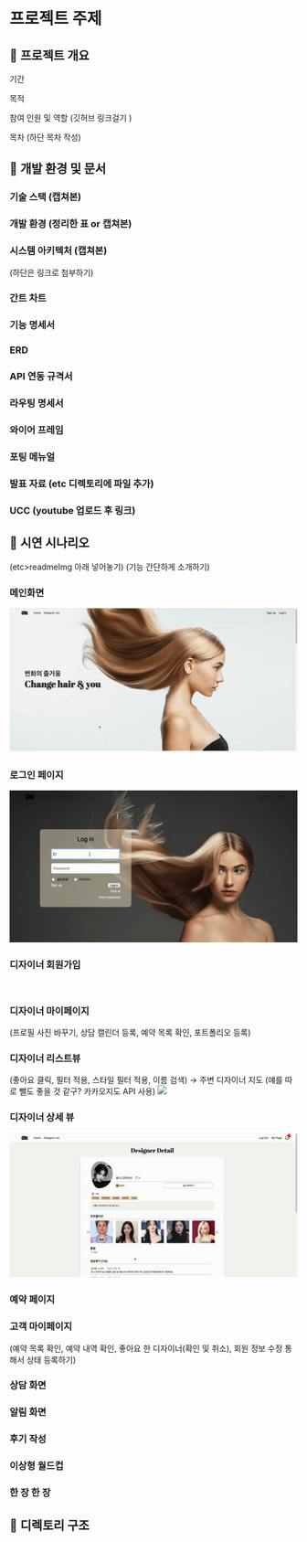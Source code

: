 # 프로젝트 주제

## 📍  프로젝트 개요

기간

목적

참여 인원 및 역할 (깃허브 링크걸기 )

목차 (하단 목차 작성)

## 📍 개발 환경 및 문서

### 기술 스택 (캡쳐본)

### 개발 환경 (정리한 표 or 캡쳐본)

### 시스템 아키텍처 (캡쳐본)

(하단은 링크로 첨부하기)

### 간트 차트

### 기능 명세서

### ERD

### API 연동 규격서

### 라우팅 명세서

### 와이어 프레임

### 포팅 메뉴얼

### 발표 자료 (etc 디렉토리에 파일 추가)

### UCC (youtube 업로드 후 링크)


## 📍 시연 시나리오
(etc>readmeImg 아래 넣어놓기)
(기능 간단하게 소개하기)
### 메인화면
<img src= "./Etc/Readme_images/메인페이지.gif"/>

### 로그인 페이지
<img src= "./Etc/Readme_images/디자이너_로그인.gif"/>

### 디자이너 회원가입
<img src= ""/>

### 디자이너 마이페이지
(프로필 사진 바꾸기, 상담 캘린더 등록, 예약 목록 확인, 포트폴리오 등록)


### 디자이너 리스트뷰
(좋아요 클릭, 필터 적용, 스타일 필터 적용, 이름 검색) → 주변 디자이너 지도 (얘를 따로 뺄도 좋을 것 같구? 카카오지도 API 사용)
<img src= "./Etc/Readme_images/디자이너_리스트뷰.gif"/>

### 디자이너 상세 뷰
<img src= "./Etc/Readme_images/디자이너_상세뷰.gif"/>

### 예약 페이지


### 고객 마이페이지
(예약 목록 확인, 예약 내역 확인, 좋아요 한 디자이너(확인 및 취소), 회원 정보 수정 통해서 상태 등록하기)

### 상담 화면

### 알림 화면

### 후기 작성

### 이상형 월드컵 

### 한 장 한 장

## 📍 디렉토리 구조
